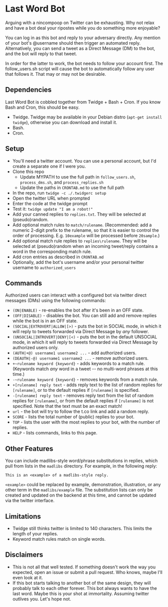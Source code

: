 Last Word Bot
=============

Arguing with a nincompoop on Twitter can be exhausting. Why not relax and have a bot deal your ripostes while you do something more enjoyable?

You can log in as this bot and reply to your adversary directly. Any mention of your bot's @username should then trigger an automated reply. Alternatively, you can send a tweet as a Direct Message (DM) to the bot, and the bot will reply to that tweet.

In order for the latter to work, the bot needs to follow your account first. The follow_users.sh script will cause the bot to automatically follow any user that follows it. That may or may not be desirable. 


Dependencies
------------

Last Word Bot is cobbled together from Twidge + Bash + Cron. If you know Bash and Cron, this should be easy.

* Twidge. Twidge may be available in your Debian distro (`apt-get install twidge`), otherwise you can download and install it.
* Bash.
* Cron.


Setup
-----

* You'll need a twitter account. You can use a personal account, but I'd create a separate one if I were you.
* Clone this repo
  - Update MYPATH to use the full path in `follow_users.sh`, `process_dms.sh`, and `process_replies.sh`
  - Update the paths in `CRONTAB.md` to use the full path
* In the repo, run `twidge -c ./.twidgerc setup`
* Open the twitter URL when prompted
* Enter the code at the twidge prompt
* Test it: `twidge update "I am a robot!"`
* Add your canned replies to `replies.txt`. They will be selected at (pseudo)random.
* Add optional match rules to `match/rulename`. (Recommended: add a numeric 2-digit prefix to the rulename, so that it is easier to control the order of processing. E.g. `10example` will be processed before `20sample`.)
* Add optional match rule replies to `replies\rulename`. They will be selected at (pseudo)random when an incoming tweet/reply contains a word in the corresponding match rule.
* Add cron entries as described in `CRONTAB.md`
* Optionally, add the bot's username and/or your personal twitter username to `authorized_users`

Commands
--------

Authorized users can interact with a configured bot via twitter direct messages (DMs) using the following commands:

* `(ON|ENABLE)` - re-enables the bot after it's been in an OFF state.
* `(OFF|DISABLE)` - disables the bot. You can still add and remove replies while the bot is in an OFF state.
* `(SOCIAL|EXTROVERT|ALLOW|[>)` - puts the bot in SOCIAL mode, in which it will reply to tweets forwarded via Direct Message by *any*  follower.
* `(UNSOCIAL|INTROVERT|DENY|[<)` - puts the bot in the default UNSOCIAL mode, in which it will reply to tweets forwarded via Direct Message by authorized users only.
* `(AUTH|+@) username1 username2 ...` - add authorized users.
* `(DEAUTH|-@) username1 username2 ...` - remove authorized users.
* `+~rulename keyword {keyword}` - adds keywords to a match rule. (Keywords match *any* word in a tweet -- no multi-word phrases at this time.)
* `-~rulename keyword {keyword}` - removes keywords from a match rule.
* `+[rulename] reply text` - adds reply text to the list of random replies for `[rulename]`, or to the default replies if `[rulename]` is specified.
* `-[rulename] reply text` - removes reply text from the list of random replies for `[rulename]`, or from the default replies if `[rulename]` is not specified. Note that the text must be an exact match!
* `url` - the bot will try to follow the t.co link and add a random reply.
* `SCORE` - lists the total number of (public) replies to your bot.
* `TOP` - lists the user with the most replies to your bot, with the number of replies.
* `HELP` - lists commands, links to this page.

Other Features
--------------

You can include madlibs-style word/phrase substitutions in replies, which pull from lists in the `madlibs` directory. For example, in the following reply:

`This is an <example> of a madlibs-style reply.`

`<example>` could be replaced by example, demonstration, illustration, or any other term in the `madlibs/example` file. The substitution lists can only be created and updated on the backend at this time, and cannot be updated via the twitter interface.

Limitations
-----------

* Twidge still thinks twitter is limited to 140 characters. This limits the length of your replies.
* Keyword match rules match on single words.

Disclaimers
-----------

* This is not all that well tested. If something doesn't work the way you expected, open an issue or submit a pull request. Who knows, maybe I'll even look at it.
* If this bot starts talking to another bot of the same design, they will probably talk to each other forever. This bot always wants to have the last word. Maybe this is your shot at immortality. Assuming twitter outlives you. Let's hope not.
